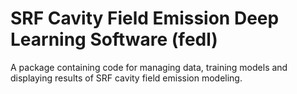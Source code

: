 # SRF Cavity Field Emission Deep Learning Software (fedl)

A package containing code for managing data, training models and displaying results of SRF cavity field emission
modeling.